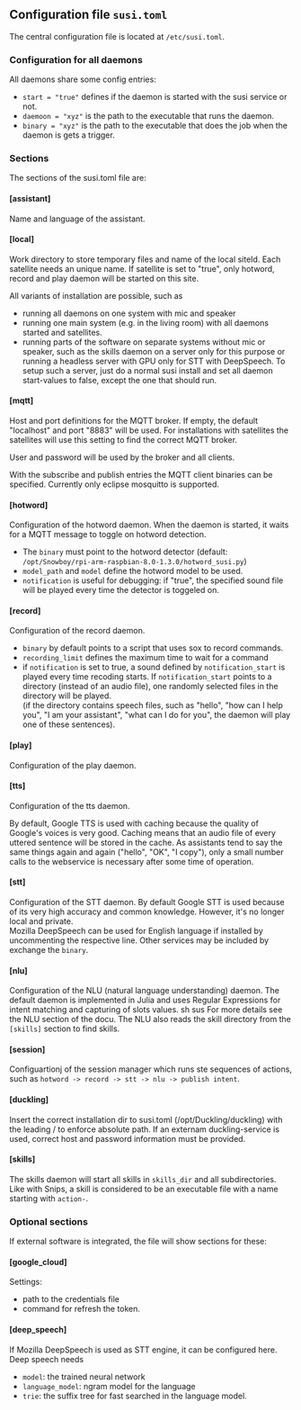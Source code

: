 ## Configuration file `susi.toml`

The central configuration file is located at `/etc/susi.toml`.

### Configuration for all daemons

All daemons share some config entries:

* `start = "true"` defines if the daemon
  is started with the susi service or not.
* `daemoon = "xyz"` is the path to the executable that runs the daemon.
* `binary = "xyz"` is the path to the executable that does the job when
  the daemon is gets a trigger.


### Sections

The sections of the susi.toml file are:

#### [assistant]
Name and language of the assistant.

#### [local]
Work directory to store temporary files and
name of the local siteId. Each satellite needs an unique name.
If satellite is set to "true", only hotword, record and play daemon will be started
on this site.

All variants of installation are possible, such as
* running all daemons
  on one system with mic and speaker
* running one main system (e.g. in the living room) with all daemons
  started and satellites.
* running parts of the software on separate systems without mic
  or speaker, such as the skills daemon on a server only for this
  purpose or running a headless server with GPU only for STT with
  DeepSpeech. To setup such a server, just do a normal susi install 
  and set all daemon start-values to false, except the one that should run.

#### [mqtt]
Host and port definitions for the MQTT broker. If empty, the default
"localhost" and port "8883" will be used. For installations with satellites
the satellites will use this setting to find the correct MQTT broker.

User and password will be used by the broker and all clients.

With the subscribe and publish entries the MQTT client binaries can be specified.
Currently only eclipse mosquitto is supported.

#### [hotword]
Configuration of the hotword daemon.
When the daemon is started, it waits for a MQTT message to toggle on
hotword detection.
* The `binary` must  point to the hotword detector (default:
  `/opt/Snowboy/rpi-arm-raspbian-8.0-1.3.0/hotword_susi.py`)
* `model_path` and `model` define the hotword model to be used.
* `notification` is useful for debugging: if "true", the specified
  sound file will be played every time the detector is toggeled on.

#### [record]
Configuration of the record daemon.

* `binary` by default points to a script that uses sox to record commands.
* `recording_limit` defines the maximum time to wait for a command
* if `notification` is set to true, a sound defined by `notification_start`
  is played every time recoding starts. If `notification_start` points to
  a directory (instead of an audio file), one randomly selected files in the
  directory will be played.    
  (if the directory contains speech files, such as "hello", "how can I help you",
  "I am your assistant", "what can I do for you", the daemon will play
  one of these sentences).

#### [play]
Configuration of the play daemon.

#### [tts]
Configuration of the tts daemon.

By default, Google TTS is used with caching because the quality of Google's
voices is very good. Caching means that an audio file of every
uttered sentence will be stored in the cache. As assistants tend to say the same
things again and again ("hello", "OK", "I copy"), only a small number calls to the webservice
is necessary after some time of operation.

#### [stt]
Configuration of the STT daemon.
By default Google STT is used because of its very high accuracy and common
knowledge. However, it's no longer local and private.    
Mozilla DeepSpeech can be used for English language if installed by
uncommenting the respective line.
Other services may be included by exchange the `binary`.

#### [nlu]
Configuration of the NLU (natural language understanding) daemon.
The default daemon is implemented in Julia and uses Regular Expressions
for intent matching and capturing of slots values.
sh sus
For more details see the NLU section of the docu.
The NLU also reads the skill directory from the `[skills]` section to find
skills.


#### [session]
Configuartionj of the session manager which runs ste sequences of
actions, such as `hotword -> record -> stt -> nlu -> publish intent`.



#### [duckling]
Insert the correct installation dir to susi.toml
(/opt/Duckling/duckling) with the leading / to enforce
absolute path.
If an externam duckling-service is used, correct host and
password information must be provided.

#### [skills]
The skills daemon will start all skills in `skills_dir` and all subdirectories.
Like with Snips, a skill is considered to be an executable file with a
name starting with `action-`.


### Optional sections

If external software is integrated, the file will show sections for these:

#### [google_cloud]
Settings:
* path to the credentials file
* command for refresh the token.

#### [deep_speech]
If Mozilla DeepSpeech is used as STT engine, it can be configured here.
Deep speech needs
* `model`: the trained neural network
* `language_model`: ngram model for the language
* `trie`: the suffix tree for fast searched in the language model.

